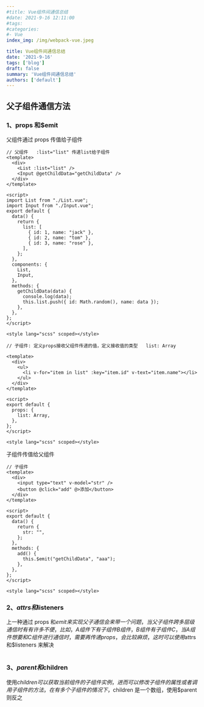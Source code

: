 ```yaml
---
#title: Vue组件间通信总结
#date: 2021-9-16 12:11:00
#tags:
#categories:
#- Vue
index_img: /img/webpack-vue.jpeg

title: Vue组件间通信总结
date: '2021-9-16'
tags: ['blog']
draft: false
summary: 'Vue组件间通信总结'
authors: ['default']
---
```


## 父子组件通信方法

### 1、props 和$emit

父组件通过 props 传值给子组件

```
// 父组件   :list="list" 传递list给子组件
<template>
  <div>
    <List :list="list" />
    <Input @getChildData="getChildData" />
  </div>
</template>

<script>
import List from "./List.vue";
import Input from "./Input.vue";
export default {
  data() {
    return {
      list: [
        { id: 1, name: "jack" },
        { id: 2, name: "tom" },
        { id: 3, name: "rose" },
      ],
    };
  },
  components: {
    List,
    Input,
  },
  methods: {
    getChildData(data) {
      console.log(data);
      this.list.push({ id: Math.random(), name: data });
    },
  },
};
</script>

<style lang="scss" scoped></style>

// 子组件: 定义props接收父组件传递的值，定义接收值的类型   list: Array

<template>
  <div>
    <ul>
      <li v-for="item in list" :key="item.id" v-text="item.name"></li>
    </ul>
  </div>
</template>

<script>
export default {
  props: {
    list: Array,
  },
};
</script>

<style lang="scss" scoped></style>

```

子组件传值给父组件

```$
// 子组件
<template>
  <div>
    <input type="text" v-model="str" />
    <button @click="add" @>添加</button>
  </div>
</template>

<script>
export default {
  data() {
    return {
      str: "",
    };
  },
  methods: {
    add() {
      this.$emit("getChildData", "aaa");
    },
  },
};
</script>

<style lang="scss" scoped></style>

```

### 2、$attrs和$listeners

上一种通过 props 和$emit来实现父子通信会来带一个问题，当父子组件跨多层级通信时有有许多不便，比如，A组件下有子组件B组件，B组件有子组件C，当A组件想要和C组件进行通信时，需要再传递props，会比较麻烦，这时可以使用$attrs 和$listeners 来解决

```

```

### 3、$parent和$children

使用$children可以获取当前组件的子组件实例，进而可以修改子组件的属性或者调用子组件的方法，在有多个子组件的情况下，$children 是一个数组，使用$parent 则反之

```

```
